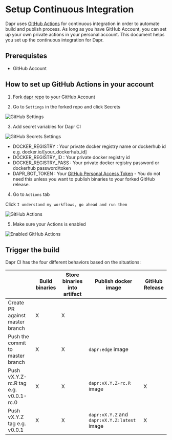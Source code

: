 # Setup Continuous Integration

Dapr uses [GitHub Actions](https://github.com/features/actions) for continuous integration in order to automate build and publish process. As long as you have GitHub Account, you can set up your own private actions in your personal account. This document helps you set up the continuous integration for Dapr.

## Prerequistes

* GitHub Account

## How to set up GitHub Actions in your account

1. Fork [dapr repo](https://dapr) to your GitHub Account

2. Go to `Settings` in the forked repo and click Secrets

![GitHub Settings](./img/github_setting.png)

3. Add secret variables for Dapr CI

![GitHub Secrets Settings](./img/github_secrets.png)

* DOCKER_REGISTRY : Your private docker registry name or dockerhub id e.g. docker.io/[your_dockerhub_id]
* DOCKER_REGISTRY_ID : Your private docker registry id 
* DOCKER_REGISTRY_PASS : Your private docker registry password or dockerhub password/token
* DAPR_BOT_TOKEN : Your [GitHub Personal Access Token](https://help.github.com/en/github/authenticating-to-github/creating-a-personal-access-token-for-the-command-line) - You do not need this unless you want to publish binaries to your forked GitHub release.

4. Go to `Actions` tab

Click `I understand my workflows, go ahead and run them`

![GitHub Actions](./img/github_actions.png)

5. Make sure your Actions is enabled

![Enabled GitHub Actions](./img/github_actions_enabled.png)

## Trigger the build

Dapr CI has the four different behaviors based on the situations:

|  | Build binaries | Store binaries into artifact | Publish docker image | GitHub Release |
|-----|--------------|------------------------------|-------------------|--------------|
| Create PR against master branch | X | X | | |
| Push the commit to master branch | X | X | `dapr:edge` image | |
| Push vX.Y.Z-rc.R tag e.g. v0.0.1-rc.0 | X | X | `dapr:vX.Y.Z-rc.R` image | X |
| Push vX.Y.Z tag e.g. v0.0.1 | X | X | `dapr:vX.Y.Z` and `dapr:vX.Y.Z:latest` image | X |
